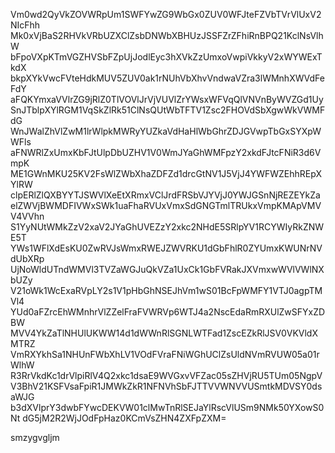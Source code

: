 Vm0wd2QyVkZOVWRpUm1SWFYwZG9WbGx0ZUV0WFJteFZVbTVrVlUxV2NIcFhh
Mk0xVjBaS2RHVkVRbUZXClZsbDNWbXBHUzJSSFZrZFhiRnBPQ21KclNsVlhW
bFpoVXpKTmVGZHVSbFZpUjJodlEyc3hXVkZzUmxoVwpiVkkyV2xWYWExTkdX
bkpXYkVwcFVteHdkMUV5ZUV0ak1rNUhVbXhvVndwaVZra3lWMnhXWVdFeFdY
aFQKYmxaVVlrZG9jRlZ0TlVOVlJrVjVUVlZrYWsxWFVqQlVNVnByWVZGd1Uy
SnJTblpXYlRGM1VqSkZlRk51ClNsQUtWbTFTV1Zsc2FHOVdSbXgwWkVWMFdG
WnJWalZhVlZwM1lrWlpkMWRyYUZkaVdHaHlWbGhrZDJGVwpTbGxSYXpWWFls
aFNWRlZxUmxKbFJtUlpDbUZHV1V0WmJYaGhWMFpzY2xkdFJtcFNiR3d6VmpK
ME1GWnMKU25KV2FsWlZWbXhaZDFZd1drcGtNV1J5VjJ4YWFWZEhhREpXYlRW
clpERlZlQXBYYTJSWVlXeEtXRmxVClJrdFRSbVJYVjJ0YWJGSnNjREZEYkZa
elZWVjBWMDFIVWxSWk1uaFhaRVUxVmxSdGNGTmlTRUkxVmpKMApVMVV4VVhn
S1YyNUtWMkZzV2xaV2JYaGhUVEZzY2xkc2NHdE5SRlpYV1RCYWIyRkZNWE5T
YWs1WFlXdEsKU0ZwRVJsWmxRWEJZWVRKU1dGbFhlR0ZYUmxKWUNrNVdUbXRp
UjNoWldUTndWMVl3TVZaWGJuQkVZa1UxCk1GbFVRakJXVmxwWVlVWlNXbUZy
V21oWk1WcExaRVpLY2s1V1pHbGhNSEJhVm1wS01BcFpWMFY1VTJ0agpTMVl4
YUd0aFZrcEhWMnhrVlZZelFraFVWRVp6WTJ4a2NscEdaRmRXUlZwSFYxZDBW
MVV4YkZaTlNHUlUKWW14d1dWWnRlSGNLWTFad1ZscEZkRlJSV0VKVldXMTRZ
VmRXYkhSa1NHUnFWbXhLV1VOdFVraFNiWGhUClZsUldNVmRVUW05a01rWlhW
R3RrVkdKc1drVlpiRlV4Q2xkc1dsaE9WVGxvVFZac05sZHVjRU5TUm05NgpV
V3BhV21KSFVsaFpiR1JMWkZkR1NFNVhSbFJTTVVWNVVUSmtkMDVSY0dsaWJG
b3dXVlprY3dwbFYwcDEKVW01clMwTnRlSEJaYlRscVlUSm9NMk50YXowS0Nt
dG5jM2R2WjJOdFpHaz0KCmVsZHN4ZXFpZXM=

smzygvgljm